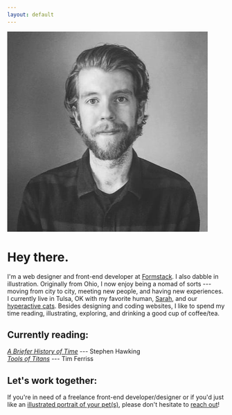```yaml
---
layout: default
---
```

<div class="mobile-text-center">
<img src="/images/jake_headshot_new_large1.jpg" alt="Jake Brokaw Headshot" class="homepage-image">
<!-- ![jake-on-the-coast]({{ site.baseurl }}/images/jake_headshot_new_large1.png){: .homepage-image text-center} -->
</div>

<h1>Hey there.</h1>
I'm a web designer and front-end developer at <a href="https://www.formstack.com" target="_blank">Formstack</a>. I also dabble in illustration. Originally from Ohio, I now enjoy being a nomad of sorts --- moving from city to city, meeting new people, and having new experiences. I currently live in Tulsa, OK with my favorite human, <a href="https://www.sparks-of-art.com" target="_blank">Sarah</a>, and our <a href="https://www.instagram.com/p/wm-FsonqsK/?taken-by=jacobrokaw" target="_blank">hyperactive cats</a>. Besides designing and coding websites, I like to spend my time reading, illustrating, exploring, and drinking a good cup of coffee/tea.

<h2>Currently reading:</h2>

<em><a href="https://www.amazon.com/Briefer-History-Time-Special-Science/dp/0553804367/ref=tmm_hrd_swatch_0?_encoding=UTF8&qid=1491770045&sr=8-1" target="_blank">A Briefer History of Time</a></em> --- Stephen Hawking
<br>
<em><a href="https://toolsoftitans.com/" target="_blank">Tools of Titans</a></em> --- Tim Ferriss

<h2>Let's work together:</h2>

If you're in need of a freelance front-end developer/designer or if you'd just like an [illustrated portrait of your pet(s)](/illustration), please don't hesitate to [reach out](mailto:jacobrokaw@gmail.com)!
